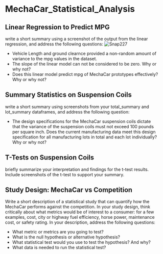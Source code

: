# MechaCar_Statistical_Analysis
## Linear Regression to Predict MPG
write a short summary using a screenshot of the output from the linear regression, and address the following questions:
![Snap227](https://user-images.githubusercontent.com/90797036/148480479-409bf6fa-0ba9-4cce-b42e-b4d23b0f3fef.png)


- Vehicle Length and ground clearnce provided a non-random amount of variance to the mpg values in the dataset.
- The slope of the linear model can not be considered to be zero. Why or why not?
- Does this linear model predict mpg of MechaCar prototypes effectively? Why or why not?

## Summary Statistics on Suspension Coils
write a short summary using screenshots from your total_summary and lot_summary dataframes, and address the following question:
- The design specifications for the MechaCar suspension coils dictate that the variance of the suspension coils must not exceed 100 pounds per square inch. Does the current manufacturing data meet this design specification for all manufacturing lots in total and each lot individually? Why or why not?

## T-Tests on Suspension Coils
briefly summarize your interpretation and findings for the t-test results. Include screenshots of the t-test to support your summary.

## Study Design: MechaCar vs Competition
Write a short description of a statistical study that can quantify how the MechaCar performs against the competition. In your study design, think critically about what metrics would be of interest to a consumer: for a few examples, cost, city or highway fuel efficiency, horse power, maintenance cost, or safety rating.
In your description, address the following questions:

- What metric or metrics are you going to test?
- What is the null hypothesis or alternative hypothesis?
- What statistical test would you use to test the hypothesis? And why?
- What data is needed to run the statistical test?
